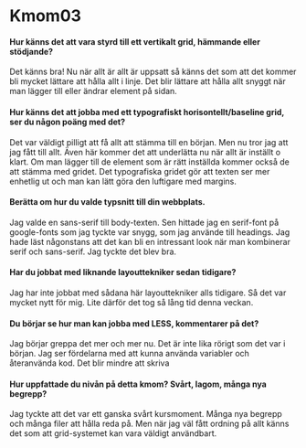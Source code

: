 Kmom03
===============================

<h4>
Hur känns det att vara styrd till ett vertikalt grid, hämmande eller stödjande?
</h4>
Det känns bra! Nu när allt är allt är uppsatt så känns det som att det kommer bli mycket lättare att hålla allt i linje.
Det blir lättare att hålla allt snyggt när man lägger till eller ändrar element på sidan.

<h4>
Hur känns det att jobba med ett typografiskt horisontellt/baseline grid, ser du någon poäng med det?
</h4>
Det var väldigt pilligt att få allt att stämma till en början. Men nu tror jag att jag fått till allt. Även här kommer det att underlätta nu när allt är inställt o klart. Om man lägger till de element som är rätt inställda kommer också de att stämma med gridet. Det typografiska gridet gör att texten ser mer enhetlig ut och man kan lätt göra den luftigare med margins.

<h4>
Berätta om hur du valde typsnitt till din webbplats.
</h4>
Jag valde en sans-serif till body-texten. Sen hittade jag en serif-font på google-fonts som jag tyckte var snygg, som jag använde till headings.
Jag hade läst någonstans att det kan bli en intressant look när man kombinerar serif och sans-serif. Jag tyckte det blev bra.

<h4>
Har du jobbat med liknande layouttekniker sedan tidigare?
</h4>
Jag har inte jobbat med sådana här layouttekniker alls tidigare. Så det var mycket nytt för mig. Lite därför det tog så lång tid denna veckan.

<h4>
Du börjar se hur man kan jobba med LESS, kommentarer på det?
</h4>
Jag börjar greppa det mer och mer nu. Det är inte lika rörigt som det var i början.
Jag ser fördelarna med att kunna använda variabler och återanvända kod. Det blir mindre att skriva

<h4>
Hur uppfattade du nivån på detta kmom? Svårt, lagom, många nya begrepp?
</h4>
Jag tyckte att det var ett ganska svårt kursmoment. Många nya begrepp och många filer att hålla reda på.
Men när jag väl fått ordning på allt känns det som att grid-systemet kan vara väldigt användbart.
